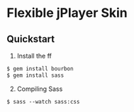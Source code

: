 # Flexible jPlayer Skin

## Quickstart

1. Install the ff

  ```bash
  $ gem install bourbon
  $ gem install sass
  ```

2. Compiling Sass

  `$ sass --watch sass:css`


